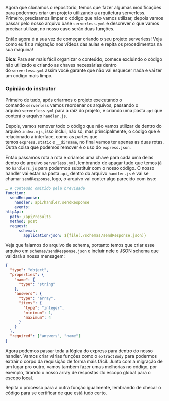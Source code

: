 Agora que clonamos o repositório, temos que fazer algumas modificações para podermos criar um projeto utilizando a arquitetura serverless. Primeiro, precisamos limpar o código que não vamos utilizar, depois vamos passar pelo nosso arquivo base `serverless.yml` e descrever o que vamos precisar utilizar, no nosso caso serão duas funções.

Então agora é a sua vez de começar criando o seu projeto serverless! Veja como eu fiz a migração nos vídeos das aulas e repita os procedimentos na sua máquina!

**Dica**: Para ser mais fácil organizar o conteúdo, comece excluindo o código não utilizado e criando as chaves necessárias dentro do `serverless.yml` assim você garante que não vai esquecer nada e vai ter um código mais limpo.

### Opinião do instrutor

Primeiro de tudo, após criarmos o projeto executando o comando `serverless` vamos reordenar os arquivos, passando o arquivo `serverless.yml` para a raiz do projeto, e criando uma pasta `api` que conterá o arquivo `handler.js`.

Depois, vamos remover todo o código que não vamos utilizar de dentro do arquivo `index.mjs`, isso inclui, não só, mas principalmente, o código que é relacionado à interface, como as partes que temos `express.static` e `__dirname`, no final vamos ter apenas as duas rotas. Outra coisa que podemos remover é o uso do `express.json`.

Então passamos rota a rota e criamos uma chave para cada uma delas dentro do arquivo `serverless.yml`, lembrando de apagar tudo que temos já no `handlers.js` para podermos substituir com o nosso código. O nosso handler vai estar na pasta `api`, dentro do arquivo `handler.js` e vai se chamar `sendResponse`, logo, o arquivo vai conter algo parecido com isso:

```yml
… # conteudo omitido pela brevidade
function:
  sendResponse:
    handler: api/handler.sendResponse
    events:
httpApi:
  path: /api/results
  method: post
  request:
      schemas:
        application/json: ${file(./schemas/sendResponse.json)}
```

Veja que falamos do arquivo de schema, portanto temos que criar esse arquivo em `schemas/sendResponse.json` e incluir nele o JSON schema que validará a nossa mensagem:

```json
{
  "type": "object",
  "properties": {
    "name": {
      "type": "string"
    },
    "answers": {
      "type": "array",
      "items": {
        "type": "integer",
        "minimum": 1,
        "maximum": 4
      }
    }
  },
  "required": ["answers", "name"]
}
```

Agora podemos passar toda a lógica do express para dentro do nosso handler. Vamos criar várias funções como o `extractBody` para podermos extrair o corpo da requisição de forma mais fácil. Junto com a migração de um lugar pro outro, vamos também fazer umas melhorias no código, por exemplo, tirando o nosso array de respostas do escopo global para o escopo local.

Repita o processo para a outra função igualmente, lembrando de checar o código para se certificar de que está tudo certo.